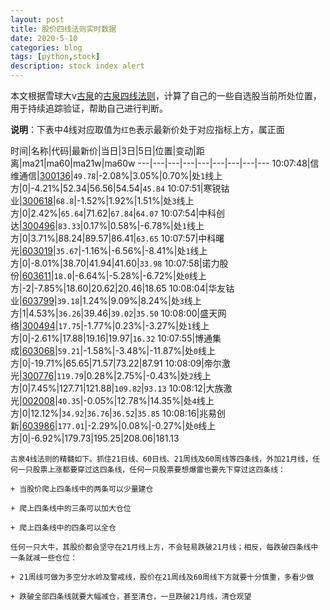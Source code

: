 ```yaml
---
layout: post
title: 股价四线法则实时数据
date: 2020-5-10
categories: blog
tags: [python,stock]
description: stock index alert
---
```



本文根据雪球大v[古泉](https://xueqiu.com/u/7148646888)的[古泉四线法则](https://xueqiu.com/7148646888/130498192)，计算了自己的一些自选股当前所处位置，用于持续追踪验证，帮助自己进行判断。

**说明**：下表中4线对应取值为`红色`表示最新价处于对应指标上方，属正面

时间|名称|代码|最新价|当日|3日|5日|位置|变动|距离|ma21|ma60|ma21w|ma60w
---|---|---|---|---|---|---|---|---
10:07:48|信维通信|[300136](https://xueqiu.com/S/SZ300136)|`49.78`|-2.08%|3.05%|0.70%|处`1`线上方|0|-4.21%|52.34|56.56|54.54|`45.84`
10:07:51|寒锐钴业|[300618](https://xueqiu.com/S/SZ300618)|`68.8`|-1.52%|1.92%|1.51%|处`3`线上方|0|2.42%|`65.64`|71.62|`67.84`|`64.07`
10:07:54|中科创达|[300496](https://xueqiu.com/S/SZ300496)|`83.33`|0.17%|0.58%|-6.78%|处`1`线上方|0|3.71%|88.24|89.57|86.41|`63.65`
10:07:57|中科曙光|[603019](https://xueqiu.com/S/SH603019)|`35.67`|-1.16%|-6.56%|-8.41%|处`1`线上方|0|-8.01%|38.70|41.94|41.60|`33.98`
10:07:58|诺力股份|[603611](https://xueqiu.com/S/SH603611)|`18.0`|-6.64%|-5.28%|-6.72%|处`0`线上方|-2|-7.85%|18.60|20.62|20.46|18.65
10:08:04|华友钴业|[603799](https://xueqiu.com/S/SH603799)|`39.18`|1.24%|9.09%|8.24%|处`3`线上方|1|4.53%|`36.26`|39.46|`39.02`|`35.50`
10:08:00|盛天网络|[300494](https://xueqiu.com/S/SZ300494)|`17.75`|-1.77%|0.23%|-3.27%|处`1`线上方|0|-2.61%|17.88|19.16|19.97|`16.32`
10:07:55|博通集成|[603068](https://xueqiu.com/S/SH603068)|`59.21`|-1.58%|-3.48%|-11.87%|处`0`线上方|0|-19.71%|65.65|71.57|73.22|87.91
10:08:09|帝尔激光|[300776](https://xueqiu.com/S/SZ300776)|`119.79`|0.28%|2.75%|-0.43%|处`2`线上方|0|7.45%|127.71|121.88|`109.82`|`93.13`
10:08:12|大族激光|[002008](https://xueqiu.com/S/SZ002008)|`40.35`|-0.05%|12.78%|14.35%|处`4`线上方|0|12.12%|`34.92`|`36.76`|`36.52`|`35.85`
10:08:16|兆易创新|[603986](https://xueqiu.com/S/SH603986)|`177.01`|-2.29%|0.08%|-0.27%|处`0`线上方|0|-6.92%|179.73|195.25|208.06|181.13

```
古泉4线法则的精髓如下。抓住21日线、60日线、21周线及60周线等四条线，外加21月线，任何一只股票上涨都要穿过这四条线，任何一只股票要想爆雷也要先下穿过这四条线：

+ 当股价爬上四条线中的两条可以少量建仓

+ 爬上四条线中的三条可以加大仓位

+ 爬上四条线中的四条可以全仓

任何一只大牛，其股价都会坚守在21月线上方，不会轻易跌破21月线；相反，每跌破四条线中一条就减一些仓位：

+ 21周线可做为多空分水岭及警戒线，股价在21周线及60周线下方就要十分慎重，多看少做

+ 跌破全部四条线就要大幅减仓，甚至清仓，一旦跌破21月线，清仓观望
```